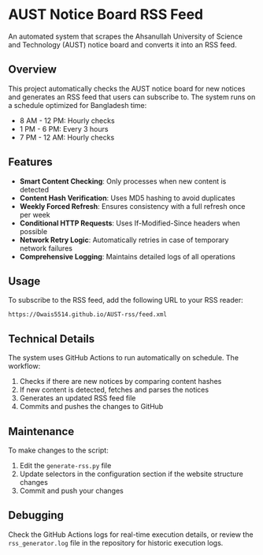 # AUST Notice Board RSS Feed

An automated system that scrapes the Ahsanullah University of Science and Technology (AUST) notice board and converts it into an RSS feed.

## Overview

This project automatically checks the AUST notice board for new notices and generates an RSS feed that users can subscribe to. The system runs on a schedule optimized for Bangladesh time:

- 8 AM - 12 PM: Hourly checks
- 1 PM - 6 PM: Every 3 hours
- 7 PM - 12 AM: Hourly checks

## Features

- **Smart Content Checking**: Only processes when new content is detected
- **Content Hash Verification**: Uses MD5 hashing to avoid duplicates
- **Weekly Forced Refresh**: Ensures consistency with a full refresh once per week
- **Conditional HTTP Requests**: Uses If-Modified-Since headers when possible
- **Network Retry Logic**: Automatically retries in case of temporary network failures
- **Comprehensive Logging**: Maintains detailed logs of all operations

## Usage

To subscribe to the RSS feed, add the following URL to your RSS reader:

```
https://Owais5514.github.io/AUST-rss/feed.xml
```

## Technical Details

The system uses GitHub Actions to run automatically on schedule. The workflow:

1. Checks if there are new notices by comparing content hashes
2. If new content is detected, fetches and parses the notices
3. Generates an updated RSS feed file
4. Commits and pushes the changes to GitHub

## Maintenance

To make changes to the script:

1. Edit the `generate-rss.py` file
2. Update selectors in the configuration section if the website structure changes
3. Commit and push your changes

## Debugging

Check the GitHub Actions logs for real-time execution details, or review the `rss_generator.log` file in the repository for historic execution logs.
